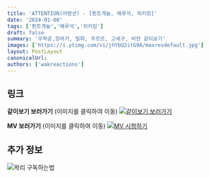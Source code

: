 ```yaml
---
title: 'ATTENTION(어텐션) - [뢴트게늄, 해루석, 히키킹]'
date: '2024-01-08'
tags: ['뢴트게늄','해루석','히키킹']
draft: false
summary: '우왁굳,징버거, 릴파, 주르르, 고세구, 비챤 같이보기'
images: ['https://i.ytimg.com/vi/jhYbU2itG9A/maxresdefault.jpg']
layout: PostLayout
canonicalUrl:
authors: ['wakreactions']
---
```


## 링크

**같이보기 보러가기** (이미지를 클릭하여 이동)
[![같이보기 보러가기](https://cdn.discordapp.com/attachments/1136601898116464710/1137050327938506852/logo.png)](https://cafe.naver.com/steamindiegame/14390445)

**MV 보러가기** (이미지를 클릭하여 이동)
[![MV 시청하기](https://i.ytimg.com/vi/jhYbU2itG9A/maxresdefault.jpg)](https://youtu.be/jhYbU2itG9A?si=wxahFtdrUPKF9C21)

## 추가 정보

![왁리 구독하는법](https://cdn.discordapp.com/attachments/1136601898116464710/1137049857136267374/--2cut.gif)